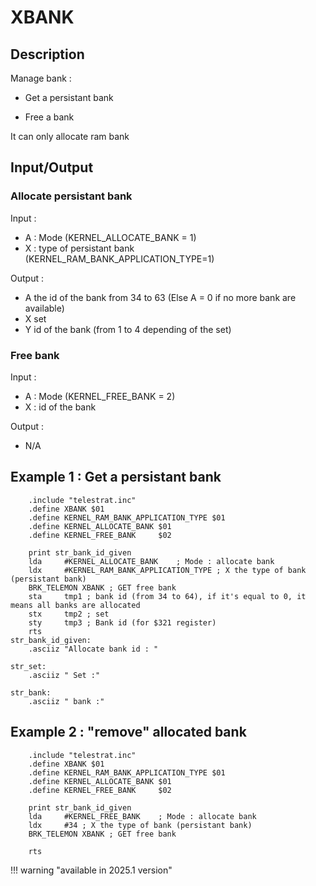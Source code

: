 # XBANK

## Description

Manage bank :

* Get a persistant bank

* Free a bank

It can only allocate ram bank

## Input/Output

### Allocate persistant bank

Input :

* A : Mode (KERNEL_ALLOCATE_BANK = 1)
* X : type of persistant bank (KERNEL_RAM_BANK_APPLICATION_TYPE=1)

Output :

* A the id of the bank from 34 to 63 (Else A = 0 if no more bank are available)
* X set
* Y id of the bank (from 1 to 4 depending of the set)

### Free bank

Input :

* A : Mode (KERNEL_FREE_BANK = 2)
* X : id of the bank

Output :

* N/A

## Example 1 : Get a persistant bank

```ca65
    .include "telestrat.inc"
    .define XBANK $01
    .define KERNEL_RAM_BANK_APPLICATION_TYPE $01
    .define KERNEL_ALLOCATE_BANK $01
    .define KERNEL_FREE_BANK     $02

    print str_bank_id_given
    lda     #KERNEL_ALLOCATE_BANK    ; Mode : allocate bank
    ldx     #KERNEL_RAM_BANK_APPLICATION_TYPE ; X the type of bank (persistant bank)
    BRK_TELEMON XBANK ; GET free bank
    sta     tmp1 ; bank id (from 34 to 64), if it's equal to 0, it means all banks are allocated
    stx     tmp2 ; set
    sty     tmp3 ; Bank id (for $321 register)
    rts
str_bank_id_given:
    .asciiz "Allocate bank id : "

str_set:
    .asciiz " Set :"

str_bank:
    .asciiz " bank :"
```

## Example 2 : "remove" allocated bank

```ca65
    .include "telestrat.inc"
    .define XBANK $01
    .define KERNEL_RAM_BANK_APPLICATION_TYPE $01
    .define KERNEL_ALLOCATE_BANK $01
    .define KERNEL_FREE_BANK     $02

    print str_bank_id_given
    lda     #KERNEL_FREE_BANK    ; Mode : allocate bank
    ldx     #34 ; X the type of bank (persistant bank)
    BRK_TELEMON XBANK ; GET free bank

    rts

```

!!! warning "available in 2025.1 version"
